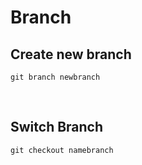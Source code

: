 # Branch

## Create new branch

~~~
git branch newbranch
~~~

<br>

## Switch Branch

~~~
git checkout namebranch
~~~

